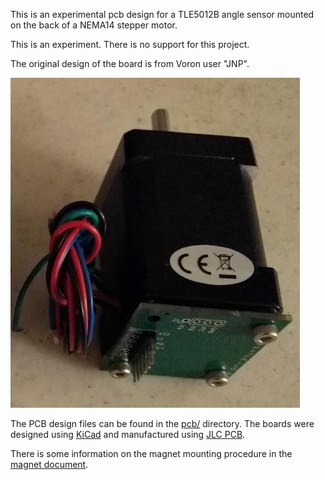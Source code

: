 This is an experimental pcb design for a TLE5012B angle sensor mounted
on the back of a NEMA14 stepper motor.

This is an experiment. There is no support for this project.

The original design of the board is from Voron user "JNP".

![board_stepper](docs/img/board_stepper.jpg)

The PCB design files can be found in the [pcb/](pcb/) directory.  The
boards were designed using [KiCad](https://kicad-pcb.org/) and
manufactured using [JLC PCB](https://jlcpcb.com/).

There is some information on the magnet mounting procedure in the
[magnet document](docs/magnet.md).
